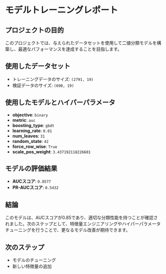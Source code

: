 # モデルトレーニングレポート

## プロジェクトの目的
このプロジェクトでは、与えられたデータセットを使用して二値分類モデルを構築し、最適なパフォーマンスを達成することを目指します。

## 使用したデータセット
- トレーニングデータのサイズ: `(2791, 19)`
- 検証データのサイズ: `(698, 19)`

## 使用したモデルとハイパーパラメータ
- **objective**: `binary`
- **metric**: `auc`
- **boosting_type**: `gbdt`
- **learning_rate**: `0.01`
- **num_leaves**: `31`
- **random_state**: `42`
- **force_row_wise**: `True`
- **scale_pos_weight**: `3.437192118226601`

## モデルの評価結果
- **AUCスコア**: `0.8577`
- **PR-AUCスコア**: `0.5432`

## 結論
このモデルは、AUCスコアが0.85であり、適切な分類性能を持つことが確認されました。次のステップとして、特徴量エンジニアリングやハイパーパラメータチューニングを行うことで、更なるモデル改善が期待できます。

## 次のステップ
- モデルのチューニング
- 新しい特徴量の追加
